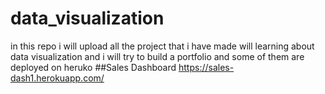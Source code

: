 # data_visualization
in this repo i will upload all the project that i have made will learning about data visualization and i will try to build a portfolio 
and some of them are deployed on heruko 
##Sales Dashboard
https://sales-dash1.herokuapp.com/
